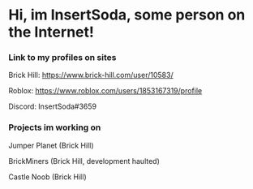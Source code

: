 # Hi, im InsertSoda, some person on the Internet!

### Link to my profiles on sites
Brick Hill: https://www.brick-hill.com/user/10583/

Roblox: https://www.roblox.com/users/1853167319/profile

Discord: InsertSoda#3659

### Projects im working on
Jumper Planet (Brick Hill)

BrickMiners (Brick Hill, development haulted)

Castle Noob (Brick Hill)
